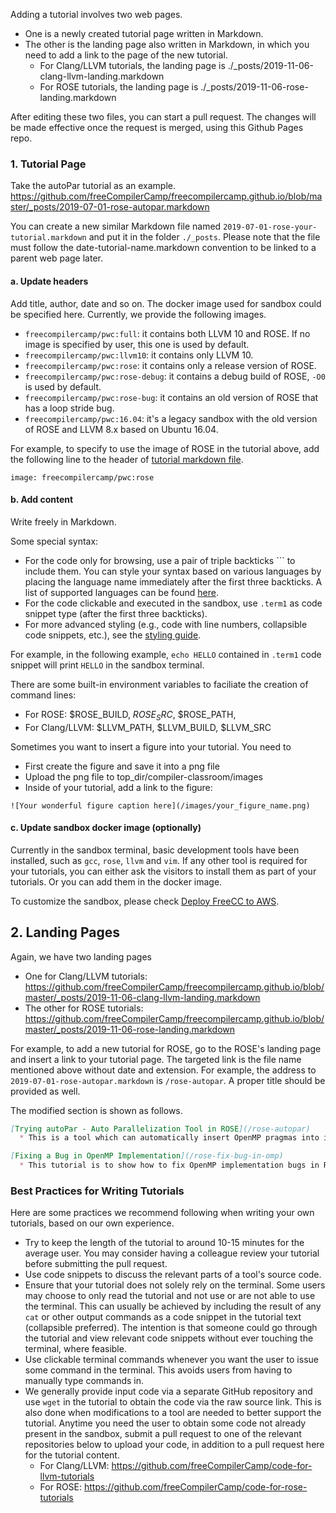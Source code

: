 Adding a tutorial involves two web pages.
* One is a newly created tutorial page written in Markdown.  
* The other is the landing page also written in Markdown, in which you need to add a link to the page of the new tutorial.
  * For Clang/LLVM tutorials, the landing page is ./_posts/2019-11-06-clang-llvm-landing.markdown
  * For ROSE tutorials, the landing page is ./_posts/2019-11-06-rose-landing.markdown

After editing these two files, you can start a pull request. The changes will be made effective once the request is merged, using this Github Pages repo.

### 1. Tutorial Page
Take the autoPar tutorial as an example.
https://github.com/freeCompilerCamp/freecompilercamp.github.io/blob/master/_posts/2019-07-01-rose-autopar.markdown

You can create a new similar Markdown file named ```2019-07-01-rose-your-tutorial.markdown``` and put it in the folder ```./_posts```. Please note that the file must follow the date-tutorial-name.markdown convention to be linked to a parent web page later.

#### a. Update headers

Add title, author, date and so on.
The docker image used for sandbox could be specified here. Currently, we provide the following images.
- `freecompilercamp/pwc:full`: it contains both LLVM 10 and ROSE. If no image is specified by user, this one is used by default.
- `freecompilercamp/pwc:llvm10`: it contains only LLVM 10.
- `freecompilercamp/pwc:rose`: it contains only a release version of ROSE.
- `freecompilercamp/pwc:rose-debug`: it contains a debug build of ROSE, `-O0` is used by default.
- `freecompilercamp/pwc:rose-bug`: it contains an old version of ROSE that has a loop stride bug.
- `freecompilercamp/pwc:16.04`: it's a legacy sandbox with the old version of ROSE and LLVM 8.x based on Ubuntu 16.04.

For example, to specify to use the image of ROSE in the tutorial above, add the following line to the header of [tutorial markdown file](https://github.com/freeCompilerCamp/freecompilercamp.github.io/blob/master/_posts/2019-07-01-rose-autopar.markdown
).
```
image: freecompilercamp/pwc:rose
```

#### b. Add content

Write freely in Markdown.

Some special syntax:
* For the code only for browsing, use a pair of triple backticks \`\`\` to include them. You can style your syntax based on various languages by placing the language name immediately after the first three backticks. A list of supported languages can be found [here](https://github.com/rouge-ruby/rouge/wiki/List-of-supported-languages-and-lexers).
* For the code clickable and executed in the sandbox, use ```.term1``` as code snippet type (after the first three backticks).
* For more advanced styling (e.g., code with line numbers, collapsible code snippets, etc.), see the [styling guide](https://github.com/freeCompilerCamp/freecompilercamp.github.io/blob/master/styling-guide.md).

For example,  in the following example, ```echo HELLO``` contained in ```.term1``` code snippet will print ``HELLO`` in the sandbox terminal.

There are some built-in environment variables to faciliate the creation of command lines:
* For ROSE: $ROSE_BUILD, $ROSE_SRC$, $ROSE_PATH,
* For Clang/LLVM: $LLVM_PATH, $LLVM_BUILD, $LLVM_SRC

Sometimes you want to insert a figure into your tutorial. You need to
* First create the figure and save it into a png file
* Upload the png file to top_dir/compiler-classroom/images
* Inside of your tutorial, add a link to the figure:
```
![Your wonderful figure caption here](/images/your_figure_name.png)
```

#### c. Update sandbox docker image (optionally)

Currently in the sandbox terminal, basic development tools have been installed, such as ```gcc```, ```rose```, ```llvm``` and ```vim```. If any other tool is required for your tutorials, you can either ask the visitors to install them as part of your tutorials. Or you can add them in the docker image.

To customize the sandbox, please check [Deploy FreeCC to AWS](https://github.com/chunhualiao/freeCompilerCamp/wiki/Deploy-FreeCC-to-AWS).

## 2. Landing Pages

Again, we have two landing pages
* One for Clang/LLVM tutorials: https://github.com/freeCompilerCamp/freecompilercamp.github.io/blob/master/_posts/2019-11-06-clang-llvm-landing.markdown
* The other for ROSE tutorials: https://github.com/freeCompilerCamp/freecompilercamp.github.io/blob/master/_posts/2019-11-06-rose-landing.markdown

For example, to add a new tutorial for ROSE, go to the ROSE's landing page and insert a link to your tutorial page. The targeted link is the file name mentioned above without date and extension. For example, the address to ```2019-07-01-rose-autopar.markdown``` is ```/rose-autopar```. A proper title should be provided as well.

The modified section is shown as follows.
```markdown
[Trying autoPar - Auto Parallelization Tool in ROSE](/rose-autopar)
  * This is a tool which can automatically insert OpenMP pragmas into input serial C/C++ codes.

[Fixing a Bug in OpenMP Implementation](/rose-fix-bug-in-omp)
  * This tutorial is to show how to fix OpenMP implementation bugs in ROSE compiler.
```

### Best Practices for Writing Tutorials ###
Here are some practices we recommend following when writing your own tutorials, based on our own experience.
  * Try to keep the length of the tutorial to around 10-15 minutes for the average user. You may consider having a colleague review your tutorial before submitting the pull request.
  * Use code snippets to discuss the relevant parts of a tool's source code.
  * Ensure that your tutorial does not solely rely on the terminal. Some users may choose to only read the tutorial and not use or are not able to use the terminal. This can usually be achieved by including the result of any `cat` or other output commands as a code snippet in the tutorial text (collapsible preferred). The intention is that someone could go through the tutorial and view relevant code snippets without ever touching the terminal, where feasible.
  * Use clickable terminal commands whenever you want the user to issue some command in the terminal. This avoids users from having to manually type commands in.
  * We generally provide input code via a separate GitHub repository and use `wget` in the tutorial to obtain the code via the raw source link. This is also done when modifications to a tool are needed to better support the tutorial. Anytime you need the user to obtain some code not already present in the sandbox, submit a pull request to one of the relevant repositories below to upload your code, in addition to a pull request here for the tutorial content.
    * For Clang/LLVM: https://github.com/freeCompilerCamp/code-for-llvm-tutorials
    * For ROSE: https://github.com/freeCompilerCamp/code-for-rose-tutorials
